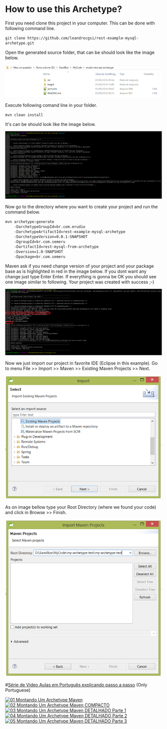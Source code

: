 # How to use this Archetype?

First you need clone this project in your computer. This can be done with following command line.

```
git clone https://github.com/leandrocgsi/rest-example-mysql-archetype.git
```

Open the generated source folder, that can be should look like the image below.

![OpenFolder](https://github.com/leandrocgsi/erudio-rest-api-archetype/blob/master/img/1-OpenFolder.png?raw=true)

Execute following comand line in your folder.

```
mvn clean install
```
It's can be should look like the image below.

![CleanInstall](https://github.com/leandrocgsi/erudio-rest-api-archetype/blob/master/img/2-CleanInstall.png?raw=true)

Now go to the directory where you want to create your project and run the command below.

```
mvn archetype:generate 
    -DarchetypeGroupId=br.com.erudio
    -DarchetypeArtifactId=rest-example-mysql-archetype
    -DarchetypeVersion=0.0.1-SNAPSHOT
    -DgroupId=br.com.semeru
    -DartifactId=rest-mysql-from-archetype
    -Dversion=1.0-SNAPSHOT
    -Dpackage=br.com.semeru
```
Maven ask if you need change version of your project and your package base as is highlighted in red in the image below. If you dont want any change just type Enter Enter. If everything is gonna be OK you should see one image similar to following. Your project was created with success ;-)

![Building1](https://github.com/leandrocgsi/erudio-rest-api-archetype/blob/master/img/4-Building.png?raw=true)

Now we just import our project in favorite IDE (Eclipse in this example). Go to menu File >> Import >> Maven >> Existing Maven Projects >> Next.

![Importing1](https://github.com/leandrocgsi/erudio-rest-api-archetype/blob/master/img/9-Importing.png?raw=true)

As on image bellow type your Root Directory (where we found your code) and click in Browse >> Finish.

![Importing2](https://github.com/leandrocgsi/erudio-rest-api-archetype/blob/master/img/10-Importing.png?raw=true)

#[Série de Video Aulas em Português explicando passo a passo](https://www.youtube.com/playlist?list=PL18bbNo7xuh-uIfKSuwAUaG4PWw832YVx) (Only Portuguese)

[![01 Montando Um Archetype Maven](http://img.youtube.com/vi/wzdkHpMpkQE/0.jpg)](https://www.youtube.com/watch?v=wzdkHpMpkQE-Y "01 Montando Um Archetype Maven")
[![02 Montando Um Archetype Maven COMPACTO](http://img.youtube.com/vi/wzdkHpMpkQE/0.jpg)](https://www.youtube.com/watch?v=StTqXEQ2l-Y "02 Montando Um Archetype Maven COMPACTO")
[![03 Montando Um Archetype Maven DETALHADO Parte 1](http://img.youtube.com/vi/wzdkHpMpkQE/0.jpg)](https://www.youtube.com/watch?v=StTqXEQ2l-Y "01 Montando Um Archetype Maven DETALHADO Parte 1")
[![04 Montando Um Archetype Maven DETALHADO Parte 2](http://img.youtube.com/vi/wzdkHpMpkQE/0.jpg)](https://www.youtube.com/watch?v=StTqXEQ2l-Y "02 Montando Um Archetype Maven DETALHADO Parte 2")
[![05 Montando Um Archetype Maven DETALHADO Parte 3](http://img.youtube.com/vi/wzdkHpMpkQE/0.jpg)](https://www.youtube.com/watch?v=StTqXEQ2l-Y "03 Montando Um Archetype Maven DETALHADO Parte 3")
